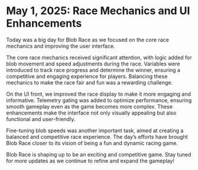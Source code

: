 # May 1, 2025: Race Mechanics and UI Enhancements

Today was a big day for Blob Race as we focused on the core race mechanics and improving the user interface.

The core race mechanics received significant attention, with logic added for blob movement and speed adjustments during the race. Variables were introduced to track race progress and determine the winner, ensuring a competitive and engaging experience for players. Balancing these mechanics to make the race fair and fun was a rewarding challenge.

On the UI front, we improved the race display to make it more engaging and informative. Telemetry gating was added to optimize performance, ensuring smooth gameplay even as the game becomes more complex. These enhancements make the interface not only visually appealing but also functional and user-friendly.

Fine-tuning blob speeds was another important task, aimed at creating a balanced and competitive race experience. The day’s efforts have brought Blob Race closer to its vision of being a fun and dynamic racing game.

Blob Race is shaping up to be an exciting and competitive game. Stay tuned for more updates as we continue to refine and expand the gameplay!
